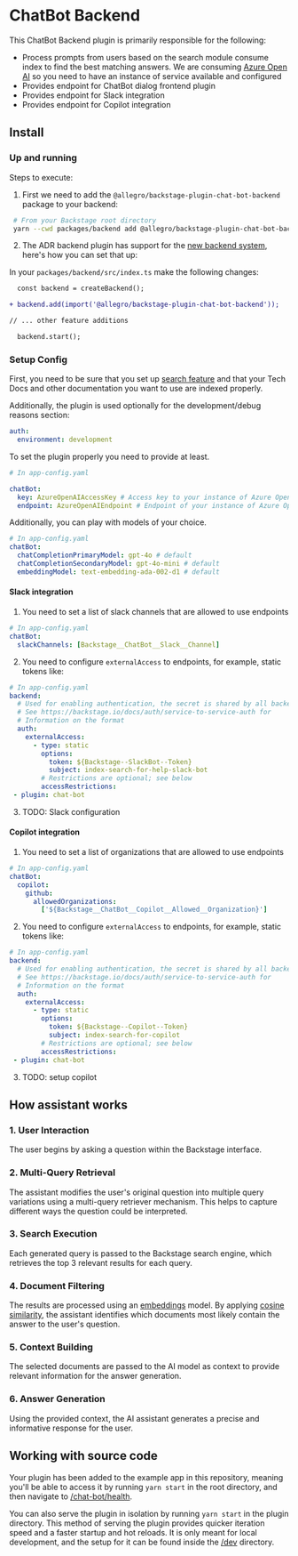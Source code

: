 # ChatBot Backend

This ChatBot Backend plugin is primarily responsible for the following:

- Process prompts from users based on the search module consume index to find the best matching answers. We are consuming [Azure Open AI](https://azure.microsoft.com/en-us/products/ai-services/openai-service) so you need to have an instance of service available and configured
- Provides endpoint for ChatBot dialog frontend plugin
- Provides endpoint for Slack integration
- Provides endpoint for Copilot integration

## Install

### Up and running

Steps to execute:

1. First we need to add the `@allegro/backstage-plugin-chat-bot-backend` package to your backend:

```sh
 # From your Backstage root directory
 yarn --cwd packages/backend add @allegro/backstage-plugin-chat-bot-backend
```

2. The ADR backend plugin has support for the [new backend system](https://backstage.io/docs/backend-system/), here's how you can set that up:

In your `packages/backend/src/index.ts` make the following changes:

```diff
  const backend = createBackend();

+ backend.add(import('@allegro/backstage-plugin-chat-bot-backend'));

// ... other feature additions

  backend.start();
```

### Setup Config

First, you need to be sure that you set up [search feature](https://backstage.io/docs/features/search/) and that your Tech Docs and other documentation you want to use are indexed properly.

Additionally, the plugin is used optionally for the development/debug reasons section:

```yaml
auth:
  environment: development
```

To set the plugin properly you need to provide at least.

```yaml
# In app-config.yaml

chatBot:
  key: AzureOpenAIAccessKey # Access key to your instance of Azure OpenAI Services
  endpoint: AzureOpenAIEndpoint # Endpoint of your instance of Azure OpenAI Services
```

Additionally, you can play with models of your choice.

```yaml
# In app-config.yaml
chatBot:
  chatCompletionPrimaryModel: gpt-4o # default
  chatCompletionSecondaryModel: gpt-4o-mini # default
  embeddingModel: text-embedding-ada-002-d1 # default
```

#### Slack integration

1. You need to set a list of slack channels that are allowed to use endpoints

```yaml
# In app-config.yaml
chatBot:
  slackChannels: [Backstage__ChatBot__Slack__Channel]
```

2. You need to configure `externalAccess` to endpoints, for example, static tokens like:

```yaml
# In app-config.yaml
backend:
  # Used for enabling authentication, the secret is shared by all backend plugins
  # See https://backstage.io/docs/auth/service-to-service-auth for
  # Information on the format
  auth:
    externalAccess:
      - type: static
        options:
          token: ${Backstage--SlackBot--Token}
          subject: index-search-for-help-slack-bot
        # Restrictions are optional; see below
        accessRestrictions:
 - plugin: chat-bot
```

3. TODO: Slack configuration

#### Copilot integration

1. You need to set a list of organizations that are allowed to use endpoints

```yaml
# In app-config.yaml
chatBot:
  copilot:
    github:
      allowedOrganizations:
        ['${Backstage__ChatBot__Copilot__Allowed__Organization}']
```

2. You need to configure `externalAccess` to endpoints, for example, static tokens like:

```yaml
# In app-config.yaml
backend:
  # Used for enabling authentication, the secret is shared by all backend plugins
  # See https://backstage.io/docs/auth/service-to-service-auth for
  # Information on the format
  auth:
    externalAccess:
      - type: static
        options:
          token: ${Backstage--Copilot--Token}
          subject: index-search-for-copilot
        # Restrictions are optional; see below
        accessRestrictions:
 - plugin: chat-bot
```

3. TODO: setup copilot

## How assistant works

### 1. User Interaction

The user begins by asking a question within the Backstage interface.

### 2. Multi-Query Retrieval

The assistant modifies the user's original question into multiple query variations using a multi-query retriever mechanism. This helps to capture different ways the question could be interpreted.

### 3. Search Execution

Each generated query is passed to the Backstage search engine, which retrieves the top 3 relevant results for each query.

### 4. Document Filtering

The results are processed using an [embeddings](https://platform.openai.com/docs/guides/embeddings) model. By applying [cosine similarity](https://en.wikipedia.org/wiki/Cosine_similarity), the assistant identifies which documents most likely contain the answer to the user's question.

### 5. Context Building

The selected documents are passed to the AI model as context to provide relevant information for the answer generation.

### 6. Answer Generation

Using the provided context, the AI assistant generates a precise and informative response for the user.

## Working with source code

Your plugin has been added to the example app in this repository, meaning you'll be able to access it by running `yarn
start` in the root directory, and then navigate to [/chat-bot/health](http://localhost:7007/api/chat-bot/health).

You can also serve the plugin in isolation by running `yarn start` in the plugin directory.
This method of serving the plugin provides quicker iteration speed and a faster startup and hot reloads.
It is only meant for local development, and the setup for it can be found inside the [/dev](./dev) directory.
